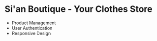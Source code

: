 # Si'an Boutique - Your Clothes Store

- Product Management
- User Authentication
- Responsive Design
